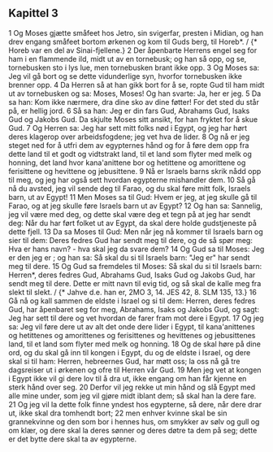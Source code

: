 ## Kapittel 3

1 Og Moses gjætte småfeet hos Jetro, sin svigerfar, presten i Midian, og han drev engang småfeet bortom ørkenen og kom til Guds berg, til Horeb*. / {* Horeb var en del av Sinai-fjellene.}
2 Der åpenbarte Herrens engel seg for ham i en flammende ild, midt ut av en tornebusk; og han så opp, og se, tornebusken sto i lys lue, men tornebusken brant ikke opp.
3 Og Moses sa: Jeg vil gå bort og se dette vidunderlige syn, hvorfor tornebusken ikke brenner opp.
4 Da Herren så at han gikk bort for å se, ropte Gud til ham midt ut av tornebusken og sa: Moses, Moses! Og han svarte: Ja, her er jeg.
5 Da sa han: Kom ikke nærmere, dra dine sko av dine føtter! For det sted du står på, er hellig jord.
6 Så sa han: Jeg er din fars Gud, Abrahams Gud, Isaks Gud og Jakobs Gud. Da skjulte Moses sitt ansikt, for han fryktet for å skue Gud.
7 Og Herren sa: Jeg har sett mitt folks nød i Egypt, og jeg har hørt deres klagerop over arbeidsfogdene; jeg vet hva de lider.
8 Og nå er jeg steget ned for å utfri dem av egypternes hånd og for å føre dem opp fra dette land til et godt og vidtstrakt land, til et land som flyter med melk og honning, det land hvor kana'anittene bor og hetittene og amorittene og ferisittene og hevittene og jebusittene.
9 Nå er Israels barns skrik nådd opp til meg, og jeg har også sett hvordan egypterne mishandler dem.
10 Så gå nå du avsted, jeg vil sende deg til Farao, og du skal føre mitt folk, Israels barn, ut av Egypt!
11 Men Moses sa til Gud: Hvem er jeg, at jeg skulle gå til Farao, og at jeg skulle føre Israels barn ut av Egypt?
12 Og han sa: Sannelig, jeg vil være med deg, og dette skal være deg et tegn på at jeg har sendt deg: Når du har ført folket ut av Egypt, da skal dere holde gudstjeneste på dette fjell.
13 Da sa Moses til Gud: Men når jeg nå kommer til Israels barn og sier til dem: Deres fedres Gud har sendt meg til dere, og de så spør meg: Hva er hans navn? - hva skal jeg da svare dem?
14 Og Gud sa til Moses: Jeg er den jeg er ; og han sa: Så skal du si til Israels barn: "Jeg er" har sendt meg til dere.
15 Og Gud sa fremdeles til Moses: Så skal du si til Israels barn: Herren*, deres fedres Gud, Abrahams Gud, Isaks Gud og Jakobs Gud, har sendt meg til dere. Dette er mitt navn til evig tid, og så skal de kalle meg fra slekt til slekt. / {* Jahve d.e. han er, 2MO 3, 14. JES 42, 8. SLM 135, 13.}
16 Gå nå og kall sammen de eldste i Israel og si til dem: Herren, deres fedres Gud, har åpenbaret seg for meg, Abrahams, Isaks og Jakobs Gud, og sagt: Jeg har sett til dere og vet hvordan de farer fram mot dere i Egypt.
17 Og jeg sa: Jeg vil føre dere ut av alt det onde dere lider i Egypt, til kana'anittenes og hetittenes og amorittenes og ferisittenes og hevittenes og jebusittenes land, til et land som flyter med melk og honning.
18 Og de skal høre på dine ord, og du skal gå inn til kongen i Egypt, du og de eldste i Israel, og dere skal si til ham: Herren, hebreernes Gud, har møtt oss; la oss nå gå tre dagsreiser ut i ørkenen og ofre til Herren vår Gud.
19 Men jeg vet at kongen i Egypt ikke vil gi dere lov til å dra ut, ikke engang om han får kjenne en sterk hånd over seg.
20 Derfor vil jeg rekke ut min hånd og slå Egypt med alle mine under, som jeg vil gjøre midt iblant dem; så skal han la dere fare.
21 Og jeg vil la dette folk finne yndest hos egypterne, så dere, når dere drar ut, ikke skal dra tomhendt bort;
22 men enhver kvinne skal be sin grannekvinne og den som bor i hennes hus, om smykker av sølv og gull og om klær, og dere skal la deres sønner og deres døtre ta dem på seg; dette er det bytte dere skal ta av egypterne.
